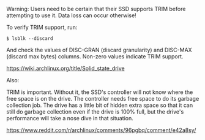 Warning: Users need to be certain that their SSD supports TRIM before attempting to use it. Data loss can occur otherwise!

To verify TRIM support, run:

`$ lsblk --discard`

And check the values of DISC-GRAN (discard granularity) and DISC-MAX (discard max bytes) columns. Non-zero values indicate TRIM support.

https://wiki.archlinux.org/title/Solid_state_drive

Also:

TRIM is important. Without it, the SSD's controller will not know where the free space is on the drive. The controller needs free space to do its garbage collection job. The drive has a little bit of hidden extra space so that it can still do garbage collection even if the drive is 100% full, but the drive's performance will take a nose dive in that situation.

https://www.reddit.com/r/archlinux/comments/96pgbq/comment/e42a8sy/
